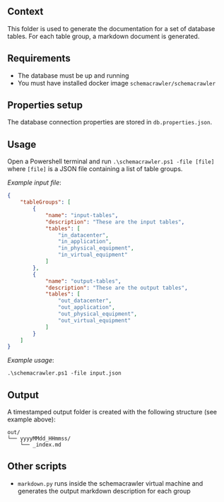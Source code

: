 ## Context

This folder is used to generate the documentation for a set of database tables.
For each table group, a markdown document is generated.

## Requirements

-   The database must be up and running
-   You must have installed docker image `schemacrawler/schemacrawler`

## Properties setup

The database connection properties are stored in `db.properties.json`.

## Usage

Open a Powershell terminal and run `.\schemacrawler.ps1 -file [file]` where `[file]` is a JSON file containing a list of table groups.

_Example input file_:

```json
{
    "tableGroups": [
        {
            "name": "input-tables",
            "description": "These are the input tables",
            "tables": [
                "in_datacenter",
                "in_application",
                "in_physical_equipment",
                "in_virtual_equipment"
            ]
        },
        {
            "name": "output-tables",
            "description": "These are the output tables",
            "tables": [
                "out_datacenter",
                "out_application",
                "out_physical_equipment",
                "out_virtual_equipment"
            ]
        }
    ]
}
```

_Example usage_:

`.\schemacrawler.ps1 -file input.json`

## Output

A timestamped output folder is created with the following structure (see example above):

```
out/
└── yyyyMMdd_HHmmss/
    └── _index.md
```

## Other scripts

-   `markdown.py` runs inside the schemacrawler virtual machine and generates the output markdown description for each group
